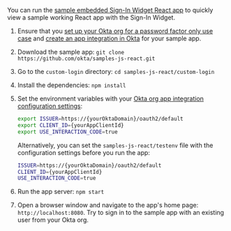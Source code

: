 You can run the [sample embedded Sign-In Widget React app](https://github.com/okta/samples-js-react/tree/master/custom-login) to quickly view a sample working React app with the Sign-In Widget.

1. Ensure that you [set up your Okta org for a password factor only use case](/docs/guides/set-up-org/#set-up-your-okta-org-for-a-password-factor-only-use-case) and [create an app integration in Okta](#create-an-okta-app-integration) for your sample app.
2. Download the sample app: `git clone https://github.com/okta/samples-js-react.git`
3. Go to the `custom-login` directory: `cd samples-js-react/custom-login`
4. Install the dependencies: `npm install`
5. Set the environment variables with your [Okta org app integration configuration settings](#okta-org-app-integration-configuration-settings):

    ```bash
    export ISSUER=https://{yourOktaDomain}/oauth2/default
    export CLIENT_ID={yourAppClientId}
    export USE_INTERACTION_CODE=true
    ```

    Alternatively, you can set the `samples-js-react/testenv` file with the configuration settings before you run the app:

    ```bash
    ISSUER=https://{yourOktaDomain}/oauth2/default
    CLIENT_ID={yourAppClientId}
    USE_INTERACTION_CODE=true
    ```

6. Run the app server: `npm start`

7. Open a browser window and navigate to the app's home page: `http://localhost:8080`. Try to sign in to the sample app with an existing user from your Okta org.